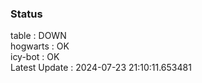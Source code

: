 ### Status


table : DOWN  
hogwarts : OK  
icy-bot : OK  
Latest Update : 2024-07-23 21:10:11.653481
